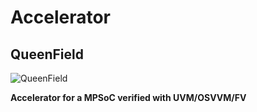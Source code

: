 # Accelerator
## QueenField

![QueenField](../main/icon.jpg)

**Accelerator for a MPSoC verified with UVM/OSVVM/FV**
